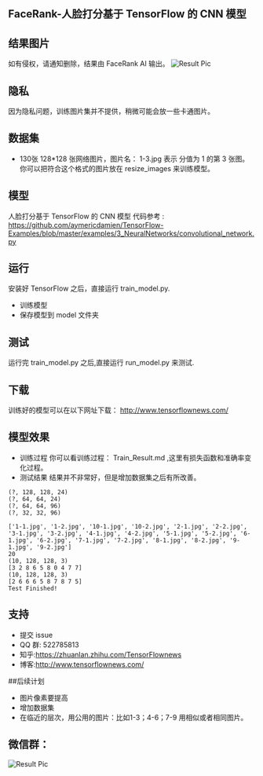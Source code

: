 ## FaceRank-人脸打分基于 TensorFlow 的 CNN 模型

## 结果图片
如有侵权，请通知删除，结果由 FaceRank AI 输出。
![Result Pic](https://github.com/fendouai/FaceRank/blob/master/cang.jpg)

## 隐私
因为隐私问题，训练图片集并不提供，稍微可能会放一些卡通图片。


## 数据集
* 130张 128*128 张网络图片，图片名： 1-3.jpg 表示 分值为 1 的第 3 张图。
你可以把符合这个格式的图片放在 resize_images 来训练模型。

## 模型
人脸打分基于 TensorFlow 的 CNN 模型 代码参考 : https://github.com/aymericdamien/TensorFlow-Examples/blob/master/examples/3_NeuralNetworks/convolutional_network.py

## 运行
安装好 TensorFlow 之后，直接运行 train_model.py.
* 训练模型
* 保存模型到 model 文件夹

## 测试
运行完 train_model.py 之后,直接运行 run_model.py 来测试.

## 下载
训练好的模型可以在以下网址下载：
http://www.tensorflownews.com/

## 模型效果
* 训练过程
你可以看训练过程： Train_Result.md ,这里有损失函数和准确率变化过程。
* 测试结果
结果并不非常好，但是增加数据集之后有所改善。

```
(?, 128, 128, 24)
(?, 64, 64, 24)
(?, 64, 64, 96)
(?, 32, 32, 96)

['1-1.jpg', '1-2.jpg', '10-1.jpg', '10-2.jpg', '2-1.jpg', '2-2.jpg', '3-1.jpg', '3-2.jpg', '4-1.jpg', '4-2.jpg', '5-1.jpg', '5-2.jpg', '6-1.jpg', '6-2.jpg', '7-1.jpg', '7-2.jpg', '8-1.jpg', '8-2.jpg', '9-1.jpg', '9-2.jpg']
20
(10, 128, 128, 3)
[3 2 8 6 5 8 0 4 7 7]
(10, 128, 128, 3)
[2 6 6 6 5 8 7 8 7 5]
Test Finished!
```
## 支持
* 提交 issue
* QQ 群: 522785813
* 知乎:https://zhuanlan.zhihu.com/TensorFlownews
* 博客:http://www.tensorflownews.com/

##后续计划
* 图片像素要提高
* 增加数据集
* 在临近的层次，用公用的图片：比如1-3；4-6；7-9 用相似或者相同图片。

## 微信群：
![Result Pic](https://github.com/fendouai/FaceRank/blob/master/wechatgroup.jpg)
